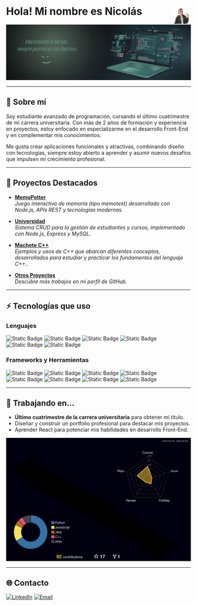 # <img src="./images/avatar.png" width=10% align=right /> Hola! Mi nombre es Nicolás  

<a><img src="./images/bannerDgreen.jpg" borderRadius='1rem' boxShadow='0 5px 18px rgba(0,0,0,0.3)'></a>

---

## 🎯 Sobre mí  

Soy estudiante avanzado de programación, cursando el último cuatrimestre de mi carrera universitaria. Con más de 2 años de formación y experiencia en proyectos, estoy enfocado en especializarme en el desarrollo Front-End y en complementar mis conocimientos.  

Me gusta crear aplicaciones funcionales y atractivas, combinando diseño con tecnologías, siempre estoy abierto a aprender y asumir nuevos desafíos que impulsen mi crecimiento profesional.  

---

## 📂 Proyectos Destacados  

- **[MemoPotter](https://github.com/nicoKaminski/Memo-Potter)**  
  _Juego interactivo de memoria (tipo memotest) desarrollado con Node.js, APIs REST y tecnologías modernas._

- **[Universidad](https://github.com/nicoKaminski/universidad)**  
  _Sistema CRUD para la gestión de estudiantes y cursos, implementado con Node.js, Express y MySQL._

- **[Machete C++](https://github.com/nicoKaminski/Cplusplus-Usos)**  
  _Ejemplos y usos de C++ que abarcan diferentes conceptos, desarrollados para estudiar y practicar los fundamentos del lenguaje C++.._
  
- **[Otros Proyectos](https://github.com/nicoKaminski?tab=repositories)**  
  _Descubre más trabajos en mi perfil de GitHub._

---

## ⚡ Tecnologías que uso  

### Lenguajes  
![Static Badge](https://img.shields.io/badge/Java-white?logo=coffeescript&labelColor=rgb(91%2C136%2C165)&color=rgb(249%2C155%2C41)%20)
![Static Badge](https://img.shields.io/badge/HTML-white?logo=html5&labelColor=rgb(50%2C51%2C48)&color=rgb(226%2C79%2C38))
![Static Badge](https://img.shields.io/badge/CSS-white?logo=css3&labelColor=rgb(37%2C102%2C178)&color=rgb(64%2C159%2C217))
![Static Badge](https://img.shields.io/badge/JavaScript-white?logo=javascript&labelColor=rgb(50%2C51%2C48)&color=rgb(247%2C223%2C30))
![Static Badge](https://img.shields.io/badge/TypeScript-white?logo=typescript&logoColor=white&color=%233178C6)
![Static Badge](https://img.shields.io/badge/React-white?logo=react&logoColor=%2361DAFB&labelColor=rgb(50%2C51%2C48)&color=%2361DAFB)

### Frameworks y Herramientas  
![Static Badge](https://img.shields.io/badge/Git-w?logo=git&labelColor=353634&color=%23F05032)
![Static Badge](https://img.shields.io/badge/Node.js-back?logo=nodedotjs&logoColor=rgb(129%2C205%2C54)&labelColor=rgb(50%2C51%2C48)&color=rgb(129%2C205%2C54))
![Static Badge](https://img.shields.io/badge/Postman-white?logo=postman&labelColor=rgb(50%2C51%2C48)&color=%23DD3A0A)
![Static Badge](https://img.shields.io/badge/Jira-w?logo=jira&labelColor=353634&color=%230052CC)
![Static Badge](https://img.shields.io/badge/NPM-white?logo=npm&logoColor=rgb(203%2C70%2C33)&labelColor=rgb(50%2C51%2C48)&color=rgb(203%2C70%2C33))
![Static Badge](https://img.shields.io/badge/MySQL-white?logo=mysql&logoColor=rgb(11%2C114%2C149)&labelColor=%23ffffff&color=rgb(11%2C114%2C149))
![Static Badge](https://img.shields.io/badge/Figma-white?logo=figma&labelColor=2A313C&color=F25425)
![Static Badge](https://img.shields.io/badge/WordPress-w?logo=wordpress&labelColor=353634&color=%2321759B)


---

## 🚀 Trabajando en...  

- **Último cuatrimestre de la carrera universitaria** para obtener mi título.  
- Diseñar y construir un portfolio profesional para destacar mis proyectos.  
- Aprender React para potenciar mis habilidades en desarrollo Front-End.  

![](./profile-3d-contrib/profile-night-rainbow.svg)

---

## 🌐 Contacto  

[![LinkedIn](https://img.shields.io/badge/LinkedIn-w?logo=inspire&logoColor=white&labelColor=007AB5&color=007AB5)](https://www.linkedin.com/in/nkaminski-profile/) [![Email](https://img.shields.io/badge/eMail-w?logo=gmail&logoColor=white&labelColor=%23EA4335&color=%23EA4335)](mailto:nicokaminski89@gmail.com)
